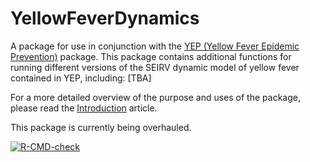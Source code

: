 # YellowFeverDynamics
 A package for use in conjunction with the [YEP (Yellow Fever Epidemic Prevention)](https://github.com/mrc-ide/YEP) package. This package contains additional functions for running different versions of the SEIRV dynamic model of yellow fever contained in YEP, including: [TBA]

For a more detailed overview of the purpose and uses of the package, please read the [Introduction](https://mrc-ide.github.io/YellowFeverDynamics/articles/A1Introduction.html) article.

This package is currently being overhauled.

<!-- badges: start -->
  [![R-CMD-check](https://github.com/mrc-ide/YellowFeverDynamics/workflows/R-CMD-check/badge.svg)](https://github.com/mrc-ide/YellowFeverDynamics/actions)
  <!-- badges: end -->
